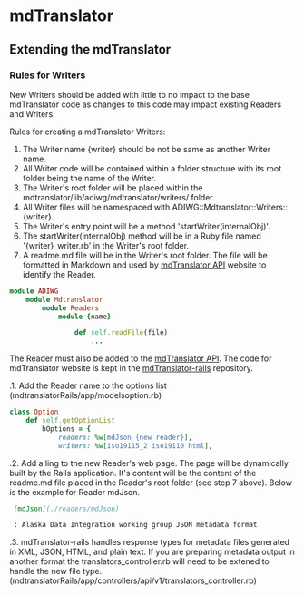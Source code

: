 # mdTranslator

## Extending the mdTranslator

### Rules for Writers

New Writers should be added with little to no impact to the base mdTranslator code as changes to this code may impact existing Readers and Writers.  

Rules for creating a mdTranslator Writers: 

1. The Writer name {writer} should be not be same as another Writer name.
2. All Writer code will be contained within a folder structure with its root folder being the name of the Writer.  
3. The Writer's root folder will be placed within the mdtranslator/lib/adiwg/mdtranslator/writers/ folder.
4. All Writer files will be namespaced with ADIWG::Mdtranslator::Writers::{writer}.
5. The Writer's entry point will be a method 'startWriter(internalObj)'.
6. The startWriter(internalObj) method will be in a Ruby file named '{writer}_writer.rb' in the Writer's root folder. 
7. A readme.md file will be in the Writer's root folder.  The file will be formatted in Markdown and used by [mdTranslator API](http://mdtranslator.adiwg.org/) website to identify the Reader. 

````ruby
module ADIWG
    module Mdtranslator
        module Readers
            module {name}

                def self.readFile(file)
                    ...
````

The Reader must also be added to the [mdTranslator API](http://mdtranslator.adiwg.org/).  The code for mdTranslator website is kept in the [mdTranslator-rails](https://github.com/adiwg/mdTranslator-rails) repository.  

.1. Add the Reader name to the options list (mdtranslatorRails/app/modelsoption.rb)

````ruby
class Option
	def self.getOptionList
		hOptions = {
			readers: %w[mdJson {new reader}],
			writers: %w[iso19115_2 iso19110 html],
````
.2. Add a ling to the new Reader's web page.  The page will be dynamically built by the Rails application.  It's content will be the content of the readme.md file placed in the Reader's root folder (see step 7 above). Below is the example for Reader mdJson.

````md
 [mdJson](./readers/mdJson)

 : Alaska Data Integration working group JSON metadata format
````
.3. mdTranslator-rails handles response types for metadata files generated in XML, JSON, HTML, and plain text.  If you are preparing metadata output in another format the translators_controller.rb will need to be extened to handle the new file type.   (mdtranslatorRails/app/controllers/api/v1/translators_controller.rb)


